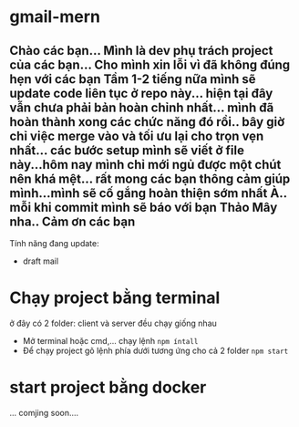 # gmail-mern
Chào các bạn... Mình là dev phụ trách project của các bạn... Cho mình xin lỗi vì đã không đúng hẹn với các bạn
Tầm 1-2 tiếng nữa mình sẽ update code liên tục ở repo này... hiện tại đây vẫn chưa phải bản hoàn chỉnh nhất... mình đã hoàn thành xong các chức năng đó rồi.. bây giờ chỉ việc merge vào và tối ưu lại cho trọn vẹn nhất... các bước setup mình sẽ viết ở file này...hôm nay mình chỉ mới ngủ được một chút nên khá mệt... rất mong các bạn thông cảm giúp mình...mình sẽ cố gắng hoàn thiện sớm nhất
À.. mỗi khi commit mình sẽ báo với bạn Thảo Mây nha.. Cảm ơn các bạn
---------------------------
Tính năng đang update:
- draft mail
# Chạy project bằng terminal
ở đây có 2 folder: client và server đều chạy giống nhau
- Mở terminal hoặc cmd,... chạy lệnh 
`npm íntall`
- Để chạy project gõ lệnh phía dưới tương ứng cho cả 2 folder
`npm start`
# start project bằng docker
... comjing soon....
